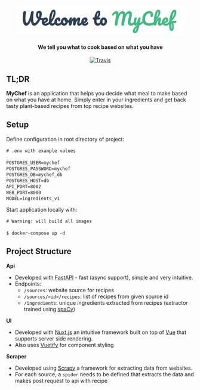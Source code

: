 <div align="center">
  <p>
    <a href="https://github.com/logan-connolly/mychef">
      <img src="ui/static/mychef.png" alt="MyChef" />
    </a>
    <br />
    <h4>We tell you what to cook based on what you have</h4>
  </p>
  <p>
    <a href="https://travis-ci.com/logan-connolly/mychef">
      <img src="https://travis-ci.com/logan-connolly/mychef.svg?branch=master" alt="Travis"/>
    </a>
  </p>
</div>

## TL;DR

**MyChef** is an application that helps you decide what meal to make based on what you have at home. Simply enter in your ingredients and get back tasty plant-based recipes from top recipe websites.

## Setup

Define configuration in root directory of project:

```
# .env with example values

POSTGRES_USER=mychef
POSTGRES_PASSWORD=mychef
POSTGRES_DB=mychef_db
POSTGRES_HOST=db
API_PORT=8002
WEB_PORT=8000
MODEL=ingredients_v1
```

Start application locally with:

```
# Warning: will build all images

$ docker-compose up -d
```

## Project Structure

**Api**

- Developed with [FastAPI](https://fastapi.tiangolo.com/) - fast (async support), simple and very intuitive.
- Endpoints:
    - `/sources`: website source for recipes
    - `/sources/<id>/recipes`: list of recipes from given source id
    - `/ingredients`: unique ingredients extracted from recipes (extractor trained using [spaCy](https://spacy.io/))

**UI**

- Developed with [Nuxt.js](https://nuxtjs.org/) an intuitive framework built on top of [Vue](https://vuejs.org/) that supports server side rendering.
- Also uses [Vuetify](https://vuetifyjs.com/en/) for component styling

**Scraper**

- Developed using [Scrapy](https://scrapy.org/) a framework for extracting data from websites.
- For each source, a `spider` needs to be defined that extracts the data and makes post request to api with recipe
